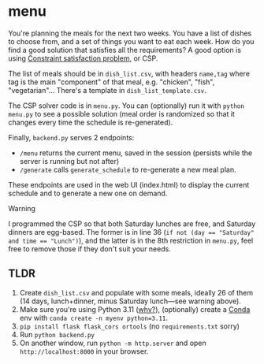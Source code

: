 # menu

You're planning the meals for the next two weeks. You have a list of dishes to choose from, and a set of things you want to eat each week. How do you find a good solution that satisfies all the requirements? A good option is using [Constraint satisfaction problem](https://en.wikipedia.org/wiki/Constraint_satisfaction_problem), or CSP.

The list of meals should be in `dish_list.csv`, with headers `name,tag` where tag is the main "component" of that meal, e.g. "chicken", "fish", "vegetarian"... There's a template in `dish_list_template.csv`.

The CSP solver code is in `menu.py`. You can (optionally) run it with `python menu.py` to see a possible solution (meal order is randomized so that it changes every time the schedule is re-generated).

Finally, `backend.py` serves 2 endpoints:

- `/menu` returns the current menu, saved in the session (persists while the server is running but not after)
- `/generate` calls `generate_schedule` to re-generate a new meal plan.

These endpoints are used in the web UI (index.html) to display the current schedule and to generate a new one on demand.

>[!warning]
> I programmed the CSP so that both Saturday lunches are free, and Saturday dinners are egg-based. The former is in line 36 (`if not (day == "Saturday" and time == "Lunch")`), and the latter is in the 8th restriction in `menu.py`, feel free to remove those if they don't suit your needs.

## TLDR

1. Create `dish_list.csv` and populate with some meals, ideally 26 of them (14 days, lunch+dinner, minus Saturday lunch—see warning above).
2. Make sure you're using Python 3.11 ([why?](https://github.com/google/or-tools/issues/3955)), (optionally) create a [Conda](https://docs.conda.io/projects/conda/en/latest/index.html) env with `conda create -n myenv python=3.11`.
2. `pip install flask flask_cors ortools` (no `requirements.txt` sorry)
3. Run `python backend.py`
4. On another window, run `python -m http.server` and open `http://localhost:8000` in your browser.

